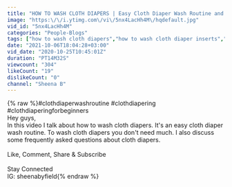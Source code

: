 ```yaml
---
title: "HOW TO WASH CLOTH DIAPERS | Easy Cloth Diaper Wash Routine and  Frequently Asked Questions"
image: "https:\/\/i.ytimg.com\/vi\/5nx4LacHh4M\/hqdefault.jpg"
vid_id: "5nx4LacHh4M"
categories: "People-Blogs"
tags: ["how to wash cloth diapers","how to wash cloth diaper inserts","how to wash cloth diapers in washing machine"]
date: "2021-10-06T18:04:28+03:00"
vid_date: "2020-10-25T10:45:01Z"
duration: "PT14M32S"
viewcount: "304"
likeCount: "19"
dislikeCount: "0"
channel: "Sheena B"
---
```

{% raw %}#clothdiaperwashroutine #clothdiapering #clothdiaperingforbeginners<br />Hey guys,<br />In this video I talk about how to wash cloth diapers. It's an easy cloth diaper wash routine. To wash cloth diapers you don't need much. I also discuss some frequently asked questions about cloth diapers.<br /><br />Like, Comment, Share &amp; Subscribe<br /><br />Stay Connected<br />IG: sheenabyfield{% endraw %}
